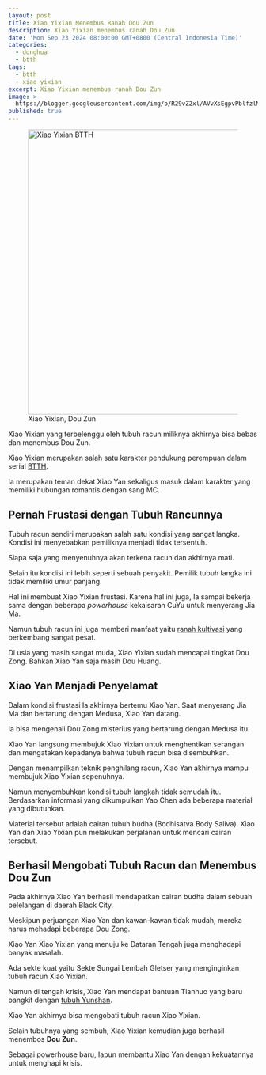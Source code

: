 ```yaml
---
layout: post
title: Xiao Yixian Menembus Ranah Dou Zun
description: Xiao Yixian menembus ranah Dou Zun
date: 'Mon Sep 23 2024 08:00:00 GMT+0800 (Central Indonesia Time)'
categories:
  - donghua
  - btth
tags:
  - btth
  - xiao yixian
excerpt: Xiao Yixian menembus ranah Dou Zun
image: >-
  https://blogger.googleusercontent.com/img/b/R29vZ2xl/AVvXsEgpvPblfzlMFIZDilH6yioSMb9Wl6GBqU2z1deKFILpPnLfuyFO2CBjbZGCik-ZXxOu1Yl9ZjrZ12yNb7KfCxzLkvoODuNKkk-L_0ZnsEp49fM9elC7z8mMd449j5XcWd5FcxuqhRGiRjydCqOWnOAiZQwGsEerQJso1LcSaVl_0mUb1ORPUVOG9BoIa1Q/h169-w300-rw/xiao-yixian-zun-zhe.webp
published: true
---
```

<figure>
  <img alt="Xiao Yixian BTTH" height="576" src="https://blogger.googleusercontent.com/img/b/R29vZ2xl/AVvXsEgpvPblfzlMFIZDilH6yioSMb9Wl6GBqU2z1deKFILpPnLfuyFO2CBjbZGCik-ZXxOu1Yl9ZjrZ12yNb7KfCxzLkvoODuNKkk-L_0ZnsEp49fM9elC7z8mMd449j5XcWd5FcxuqhRGiRjydCqOWnOAiZQwGsEerQJso1LcSaVl_0mUb1ORPUVOG9BoIa1Q/s1600-rw/xiao-yixian-zun-zhe.webp" width="1024" />
  <figcaption>Xiao Yixian, Dou Zun</figcaption>
</figure>
<p>Xiao Yixian yang terbelenggu oleh tubuh racun miliknya akhirnya bisa bebas dan menembus Dou Zun.</p>
<p>Xiao Yixian merupakan salah satu karakter pendukung perempuan dalam serial <a href="https://www.supnewz.com/search/label/btth?&amp;max-results=10">BTTH</a>.</p>
<p>Ia merupakan teman dekat Xiao Yan sekaligus masuk dalam karakter yang memiliki hubungan romantis dengan sang MC.</p>
<h2>Pernah Frustasi dengan Tubuh Rancunnya</h2>
<p>Tubuh racun sendiri merupakan salah satu kondisi yang sangat langka. Kondisi ini menyebabkan pemiliknya menjadi tidak tersentuh.</p>
<p>Siapa saja yang menyenuhnya akan terkena racun dan akhirnya mati.</p>
<p>Selain itu kondisi ini lebih seperti sebuah penyakit. Pemilik tubuh langka ini tidak memiliki umur panjang.</p>
<p>Hal ini membuat Xiao Yixian frustasi. Karena hal ini juga, Ia sampai bekerja sama dengan beberapa <em>powerhouse</em> kekaisaran CuYu untuk menyerang Jia Ma.</p>
<p>Namun tubuh racun ini juga memberi manfaat yaitu <a href="https://www.supnewz.com/2023/07/tingkatan-kultivasi-btth.html">ranah kultivasi</a> yang berkembang sangat pesat.</p>
<p>Di usia yang masih sangat muda, Xiao Yixian sudah mencapai tingkat Dou Zong. Bahkan Xiao Yan saja masih Dou Huang.</p>
<h2>Xiao Yan Menjadi Penyelamat</h2>
<p>Dalam kondisi frustasi Ia akhirnya bertemu Xiao Yan. Saat menyerang Jia Ma dan bertarung dengan Medusa, Xiao Yan datang.</p>
<p>Ia bisa mengenali Dou Zong misterius yang bertarung dengan Medusa itu.</p>
<p>Xiao Yan langsung membujuk Xiao Yixian untuk menghentikan serangan dan mengatakan kepadanya bahwa tubuh racun bisa disembuhkan.</p>
<p>Dengan menampilkan teknik penghilang racun, Xiao Yan akhirnya mampu membujuk Xiao Yixian sepenuhnya.</p>
<p>Namun menyembuhkan kondisi tubuh langkah tidak semudah itu. Berdasarkan informasi yang dikumpulkan Yao Chen ada beberapa material yang dibutuhkan.</p>
<p>Material tersebut adalah cairan tubuh budha (Bodhisatva Body Saliva). Xiao Yan dan Xiao Yixian pun melakukan perjalanan untuk mencari cairan tersebut.</p>
<h2>Berhasil Mengobati Tubuh Racun dan Menembus Dou Zun</h2>
<p>Pada akhirnya Xiao Yan berhasil mendapatkan cairan budha dalam sebuah pelelangan di daerah Black City.</p>
<p>Meskipun perjuangan Xiao Yan dan kawan-kawan tidak mudah, mereka harus mehadapi beberapa Dou Zong.</p>
<p>Xiao Yan Xiao Yixian yang menuju ke Dataran Tengah juga menghadapi banyak masalah.</p><p>Ada sekte kuat yaitu Sekte Sungai Lembah Gletser yang menginginkan tubuh racun Xiao Yixian.</p>
<p>Namun di tengah krisis, Xiao Yan mendapat bantuan Tianhuo yang baru bangkit dengan <a href="https://www.supnewz.com/2024/09/kembalinya-yunshan-di-btth.html" target="_blank">tubuh Yunshan</a>.</p><p>Xiao Yan akhirnya bisa mengobati tubuh racun Xiao Yixian.</p>
<p>Selain tubuhnya yang sembuh, Xiao Yixian kemudian juga berhasil menembos <strong>Dou Zun</strong>.</p><p>Sebagai powerhouse baru, Iapun membantu Xiao Yan dengan kekuatannya untuk menghapi krisis.</p>
